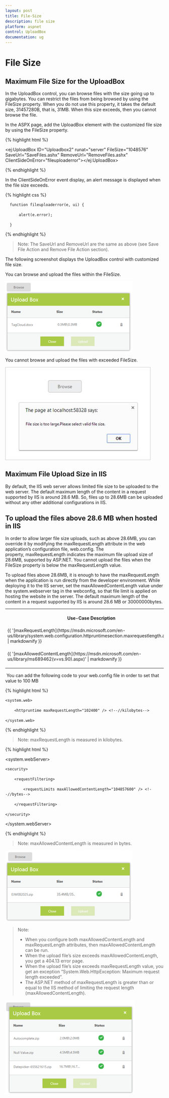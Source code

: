 ```yaml
---
layout: post
title: File-Size
description: file size 
platform: aspnet
control: UploadBox
documentation: ug
---
```


# File Size 

## Maximum File Size for the UploadBox

In the UploadBox control, you can browse files with the size going up to gigabytes. You can restrict the files from being browsed by using the FileSize property. When you do not use this property, it takes the default size, 31457280B, that is, 31MB. When this size exceeds, then you cannot browse the file. 

In the ASPX page, add the UploadBox element with the customized file size by using the FileSize property.

{% highlight html %}

<ej:UploadBox ID="Uploadbox2" runat="server" FileSize="1048576" SaveUrl="SaveFiles.ashx" RemoveUrl="RemoveFiles.ashx" ClientSideOnError="fileuploaderror"></ej:UploadBox>

{% endhighlight %}

In the ClientSideOnError event display, an alert message is displayed when the file size exceeds.

{% highlight css %}

      function fileuploaderror(e, ui) {

          alert(e.error);

      }

{% endhighlight %}

> Note: The SaveUrl and RemoveUrl are the same as above (see Save File Action and Remove File Action section).

The following screenshot displays the UploadBox control with customized file size.

You can browse and upload the files within the FileSize.

 ![](File-Size_images/File-Size_img1.png)



You cannot browse and upload the files with exceeded FileSize.

 ![](File-Size_images/File-Size_img2.png)



## Maximum File Upload Size in IIS

By default, the IIS web server allows limited file size to be uploaded to the web server. The default maximum length of the content in a request supported by IIS is around 28.6 MB. So, files up to 28.6MB can be uploaded without any other additional configurations in IIS.

## To upload the files above 28.6 MB when hosted in IIS

In order to allow larger file size uploads, such as above 28.6MB, you can override it by modifying the maxRequestLength attribute in the web application’s configuration file, web.config. The property, maxRequestLength indicates the maximum file upload size of 28.6MB, supported by ASP.NET. You cannot upload the files when the FileSize property is below the maxRequestLength value.

To upload files above 28.6MB, it is enough to have the maxRequestLength when the application is run directly from the developer environment. While deploying it to the IIS server, set the maxAllowedContentLength value under the system.webserver tag in the webconfig, so that file limit is applied on hosting the website in the server. The default maximum length of the content in a request supported by IIS is around 28.6 MB or 30000000bytes.



<table>
<tr>
<th>
Use-Case Description</th><th>
Type</th><th>
Maximum request size</th><th>
Details</th></tr>
<tr>
<td>
{{ '[maxRequestLength](https://msdn.microsoft.com/en-us/library/system.web.configuration.httpruntimesection.maxrequestlength.aspx)' | markdownify }}</td><td>
Property</td><td>
28.6 MB</td><td>
Maximum request sizesupported by ASP.NET.</td></tr>
<tr>
<td>
{{ '[maxAllowedContentLength](https://msdn.microsoft.com/en-us/library/ms689462(v=vs.90).aspx)' | markdownify }}</td><td>
Property</td><td>
28.6 MB</td><td>
maxAllowedContentLength specifies the maximum length of content in a request supported by IIS.</td></tr>
</table>

 You can add the following code to your web.config file in order to set that value to 100 MB

{% highlight html %}

<configuration>

    <system.web>

        <httpruntime maxRequestLength="102400" /> <!--//kilobytes-->

    </system.web>

</configuration>

{% endhighlight %}

> Note:  maxRequestLength is measured in kilobytes.

{% highlight html %}

<system.webServer>

    <security>

        <requestFiltering>

            <requestLimits maxAllowedContentLength="104857600" /> <!--//bytes-->

        </requestFiltering>

    </security>

</system.webServer>

{% endhighlight %}

> Note: maxAllowedContentLength is measured in bytes.

![](File-Size_images/File-Size_img3.png)



> Note: 
>
> * When you configure both maxAllowedContentLength and maxRequestLength attributes, then maxAllowedContentLength can be run. 
> * When the upload file’s size exceeds maxAllowedContentLength, you get a 404.13 error page.
> * When the upload file’s size exceeds maxRequestLength value, you get an exception “System.Web.HttpException: Maximum request length exceeded”.
> * The ASP.NET method of maxRequestLength is greater than or equal to the IIS method of limiting the request length (maxAllowedContentLength).

![](File-Size_images/File-Size_img4.png)